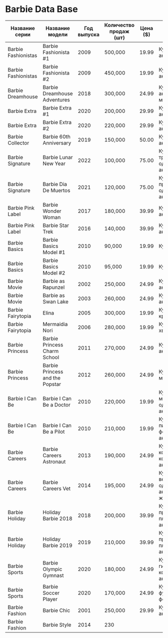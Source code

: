 # Barbie Data Base

| Название серии     | Название модели             | Год выпуска | Количество продаж (шт) | Цена ($) | Комплект поставки                                      |
|--------------------|-----------------------------|-------------|------------------------|----------|--------------------------------------------------------|
| Barbie Fashionistas| Barbie Fashionista #1       | 2009        | 500,000                | 19.99    | Кукла, одежда, аксессуары                              |
| Barbie Fashionistas| Barbie Fashionista #2       | 2009        | 450,000                | 19.99    | Кукла, одежда, аксессуары                              |
| Barbie Dreamhouse  | Barbie Dreamhouse Adventures| 2018        | 300,000                | 24.99    | Кукла, одежда, аксессуары, мини-дом                    |
| Barbie Extra       | Barbie Extra #1             | 2020        | 200,000                | 29.99    | Кукла, одежда, аксессуары                              |
| Barbie Extra       | Barbie Extra #2             | 2020        | 220,000                | 29.99    | Кукла, одежда, аксессуары                              |
| Barbie Collector   | Barbie 60th Anniversary     | 2019        | 150,000                | 50.00    | Кукла, платье, аксессуары                              |
| Barbie Signature   | Barbie Lunar New Year       | 2022        | 100,000                | 75.00    | Кукла, традиционная одежда, аксессуары                 |
| Barbie Signature   | Barbie Dia De Muertos       | 2021        | 120,000                | 75.00    | Кукла, праздничная одежда, аксессуары                  |
| Barbie Pink Label  | Barbie Wonder Woman         | 2017        | 180,000                | 39.99    | Кукла, костюм, аксессуары                              |
| Barbie Pink Label  | Barbie Star Trek            | 2016        | 140,000                | 39.99    | Кукла, костюм, аксессуары                              |
| Barbie Basics      | Barbie Basics Model #1      | 2010        | 90,000                 | 19.99    | Кукла, одежда                                          |
| Barbie Basics      | Barbie Basics Model #2      | 2010        | 95,000                 | 19.99    | Кукла, одежда                                          |
| Barbie Movie       | Barbie as Rapunzel          | 2002        | 250,000                | 24.99    | Кукла, платье, аксессуары                              |
| Barbie Movie       | Barbie as Swan Lake         | 2003        | 260,000                | 24.99    | Кукла, платье, аксессуары                              |
| Barbie Fairytopia  | Elina                       | 2005        | 300,000                | 19.99    | Кукла, платье, крылья                                  |
| Barbie Fairytopia  | Mermaidia Nori              | 2006        | 280,000                | 19.99    | Кукла, одежда, хвост русалки                           |
| Barbie Princess    | Barbie Princess Charm School| 2011        | 270,000                | 24.99    | Кукла, платье, аксессуары                              |
| Barbie Princess    | Barbie Princess and the Popstar| 2012      | 260,000                | 24.99    | Кукла, платье, микрофон                                |
| Barbie I Can Be    | Barbie I Can Be a Doctor    | 2010        | 220,000                | 19.99    | Кукла, медицинская одежда, аксессуары                  |
| Barbie I Can Be    | Barbie I Can Be a Pilot     | 2010        | 210,000                | 19.99    | Кукла, пилотская форма, аксессуары                     |
| Barbie Careers     | Barbie Careers Astronaut    | 2013        | 190,000                | 24.99    | Кукла, космический костюм, аксессуары                  |
| Barbie Careers     | Barbie Careers Vet          | 2014        | 195,000                | 24.99    | Кукла, ветеринарная одежда, аксессуары, животные       |
| Barbie Holiday     | Holiday Barbie 2018         | 2018        | 200,000                | 39.99    | Кукла, праздничное платье, аксессуары                  |
| Barbie Holiday     | Holiday Barbie 2019         | 2019        | 210,000                | 39.99    | Кукла, праздничное платье, аксессуары                  |
| Barbie Sports      | Barbie Olympic Gymnast      | 2020        | 180,000                | 24.99    | Кукла, гимнастический костюм, аксессуары               |
| Barbie Sports      | Barbie Soccer Player        | 2020        | 170,000                | 24.99    | Кукла, футбольная форма, мяч                           |
| Barbie Fashion     | Barbie Chic                 | 2001        | 250,000                | 29.99    | Кукла, одежда, аксессуары                              |
| Barbie Fashion     | Barbie Style                | 2014        | 230

